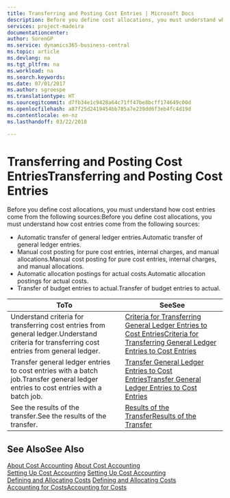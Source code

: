 ```yaml
---
title: Transferring and Posting Cost Entries | Microsoft Docs
description: Before you define cost allocations, you must understand where cost entries come from.
services: project-madeira
documentationcenter: 
author: SorenGP
ms.service: dynamics365-business-central
ms.topic: article
ms.devlang: na
ms.tgt_pltfrm: na
ms.workload: na
ms.search.keywords: 
ms.date: 07/01/2017
ms.author: sgroespe
ms.translationtype: HT
ms.sourcegitcommit: d7fb34e1c9428a64c71ff47be8bcff174649c00d
ms.openlocfilehash: a87f25d2419454bb785a7e239dd6f3eb4fc4d19d
ms.contentlocale: en-nz
ms.lasthandoff: 03/22/2018

---
```

# <a name="transferring-and-posting-cost-entries"></a><span data-ttu-id="4a5b5-103">Transferring and Posting Cost Entries</span><span class="sxs-lookup"><span data-stu-id="4a5b5-103">Transferring and Posting Cost Entries</span></span>
<span data-ttu-id="4a5b5-104">Before you define cost allocations, you must understand how cost entries come from the following sources:</span><span class="sxs-lookup"><span data-stu-id="4a5b5-104">Before you define cost allocations, you must understand how cost entries come from the following sources:</span></span>  

-   <span data-ttu-id="4a5b5-105">Automatic transfer of general ledger entries.</span><span class="sxs-lookup"><span data-stu-id="4a5b5-105">Automatic transfer of general ledger entries.</span></span>  
-   <span data-ttu-id="4a5b5-106">Manual cost posting for pure cost entries, internal charges, and manual allocations.</span><span class="sxs-lookup"><span data-stu-id="4a5b5-106">Manual cost posting for pure cost entries, internal charges, and manual allocations.</span></span>  
-   <span data-ttu-id="4a5b5-107">Automatic allocation postings for actual costs.</span><span class="sxs-lookup"><span data-stu-id="4a5b5-107">Automatic allocation postings for actual costs.</span></span>  
-   <span data-ttu-id="4a5b5-108">Transfer of budget entries to actual.</span><span class="sxs-lookup"><span data-stu-id="4a5b5-108">Transfer of budget entries to actual.</span></span>  

|<span data-ttu-id="4a5b5-109">**To**</span><span class="sxs-lookup"><span data-stu-id="4a5b5-109">**To**</span></span>|<span data-ttu-id="4a5b5-110">**See**</span><span class="sxs-lookup"><span data-stu-id="4a5b5-110">**See**</span></span>|  
|------------|-------------|  
|<span data-ttu-id="4a5b5-111">Understand criteria for transferring cost entries from general ledger.</span><span class="sxs-lookup"><span data-stu-id="4a5b5-111">Understand criteria for transferring cost entries from general ledger.</span></span>|[<span data-ttu-id="4a5b5-112">Criteria for Transferring General Ledger Entries to Cost Entries</span><span class="sxs-lookup"><span data-stu-id="4a5b5-112">Criteria for Transferring General Ledger Entries to Cost Entries</span></span>](finance-criteria-for-transferring-general-ledger-entries-to-cost-entries.md)|  
|<span data-ttu-id="4a5b5-113">Transfer general ledger entries to cost entries with a batch job.</span><span class="sxs-lookup"><span data-stu-id="4a5b5-113">Transfer general ledger entries to cost entries with a batch job.</span></span>|[<span data-ttu-id="4a5b5-114">Transfer General Ledger Entries to Cost Entries</span><span class="sxs-lookup"><span data-stu-id="4a5b5-114">Transfer General Ledger Entries to Cost Entries</span></span>](finance-how-to-transfer-general-ledger-entries-to-cost-entries.md)|  
|<span data-ttu-id="4a5b5-115">See the results of the transfer.</span><span class="sxs-lookup"><span data-stu-id="4a5b5-115">See the results of the transfer.</span></span>|[<span data-ttu-id="4a5b5-116">Results of the Transfer</span><span class="sxs-lookup"><span data-stu-id="4a5b5-116">Results of the Transfer</span></span>](finance-results-of-the-transfer.md)|  

## <a name="see-also"></a><span data-ttu-id="4a5b5-117">See Also</span><span class="sxs-lookup"><span data-stu-id="4a5b5-117">See Also</span></span>  
 <span data-ttu-id="4a5b5-118">[About Cost Accounting](finance-about-cost-accounting.md) </span><span class="sxs-lookup"><span data-stu-id="4a5b5-118">[About Cost Accounting](finance-about-cost-accounting.md) </span></span>  
 <span data-ttu-id="4a5b5-119">[Setting Up Cost Accounting](finance-set-up-cost-accounting.md) </span><span class="sxs-lookup"><span data-stu-id="4a5b5-119">[Setting Up Cost Accounting](finance-set-up-cost-accounting.md) </span></span>  
 <span data-ttu-id="4a5b5-120">[Defining and Allocating Costs](finance-define-and-allocate-costs.md) </span><span class="sxs-lookup"><span data-stu-id="4a5b5-120">[Defining and Allocating Costs](finance-define-and-allocate-costs.md) </span></span>  
 [<span data-ttu-id="4a5b5-121">Accounting for Costs</span><span class="sxs-lookup"><span data-stu-id="4a5b5-121">Accounting for Costs</span></span>](finance-manage-cost-accounting.md)

